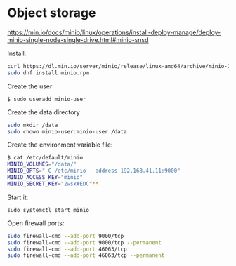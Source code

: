 # Object storage

<https://min.io/docs/minio/linux/operations/install-deploy-manage/deploy-minio-single-node-single-drive.html#minio-snsd>

Install:

```bash
curl https://dl.min.io/server/minio/release/linux-amd64/archive/minio-20241107005220.0.0-1.x86_64.rpm -o minio.rpm
sudo dnf install minio.rpm
```

Create the user

`$ sudo useradd minio-user`

Create the data directory

```bash
sudo mkdir /data
sudo chown minio-user:minio-user /data
```

Create the environment variable file:

```bash
$ cat /etc/default/minio
MINIO_VOLUMES="/data/"
MINIO_OPTS="-C /etc/minio --address 192.168.41.11:9000"
MINIO_ACCESS_KEY="minio"
MINIO_SECRET_KEY="2wsx#EDC"**
```

Start it:

`sudo systemctl start minio`

Open firewall ports:

```bash
sudo firewall-cmd --add-port 9000/tcp
sudo firewall-cmd --add-port 9000/tcp --permanent
sudo firewall-cmd --add-port 46063/tcp
sudo firewall-cmd --add-port 46063/tcp --permanent
```

